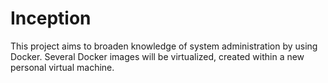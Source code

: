 # Inception
This project aims to broaden knowledge of system administration by using Docker. Several Docker images will be virtualized, created within a new personal virtual machine.
